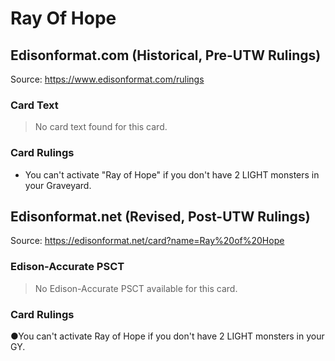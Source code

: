 # Ray Of Hope

## Edisonformat.com (Historical, Pre-UTW Rulings)

Source: https://www.edisonformat.com/rulings

### Card Text

> No card text found for this card.

### Card Rulings

*   You can't activate "Ray of Hope" if you don't have 2 LIGHT monsters in your Graveyard.

## Edisonformat.net (Revised, Post-UTW Rulings)

Source: https://edisonformat.net/card?name=Ray%20of%20Hope

### Edison-Accurate PSCT

> No Edison-Accurate PSCT available for this card.

### Card Rulings

●You can't activate Ray of Hope if you don't have 2 LIGHT monsters in your GY.
            